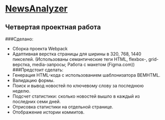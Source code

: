 # [NewsAnalyzer](https://nyan969.github.io/NewsAnalyzer/)
## Четвертая проектная работа
###Сделано:
* Сборка проекта Webpack
* Адаптивная верстка страницы для ширины в 320, 768, 1440 пикселей. (Использованы семантические теги HTML, flexbox-, grid-верстка, media-запросы; Работа с макетом (Figma.com))
###Предстоит сделать:
* Генерация HTML-кода с использованием шаблонизатора BEMHTML.
* Валидацию формы.
* Поиск и вывод новостей по ключевому слову за последнюю неделю.
* Подсчет статистики: сколько новостей вышло в каждый из последних семи дней. 
* Отрисовка статистики на отдельной странице.
* Отображение истории коммитов.
